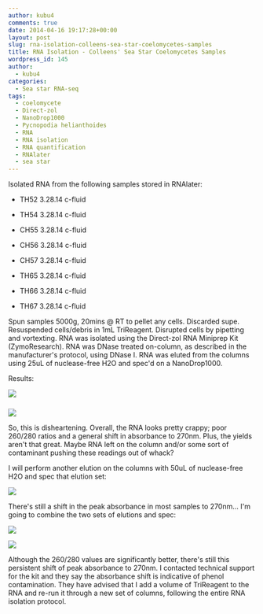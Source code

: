 ```yaml
---
author: kubu4
comments: true
date: 2014-04-16 19:17:28+00:00
layout: post
slug: rna-isolation-colleens-sea-star-coelomycetes-samples
title: RNA Isolation - Colleens' Sea Star Coelomycetes Samples
wordpress_id: 145
author:
  - kubu4
categories:
  - Sea star RNA-seq
tags:
  - coelomycete
  - Direct-zol
  - NanoDrop1000
  - Pycnopodia helianthoides
  - RNA
  - RNA isolation
  - RNA quantification
  - RNAlater
  - sea star
---
```


Isolated RNA from the following samples stored in RNAlater:




    
  * TH52 3.28.14 c-fluid

    
  * TH54 3.28.14 c-fluid

    
  * CH55 3.28.14 c-fluid

    
  * CH56 3.28.14 c-fluid

    
  * CH57 3.28.14 c-fluid

    
  * TH65 3.28.14 c-fluid

    
  * TH66 3.28.14 c-fluid

    
  * TH67 3.28.14 c-fluid



Spun samples 5000g, 20mins @ RT to pellet any cells. Discarded supe. Resuspended cells/debris in 1mL TriReagent. Disrupted cells by pipetting and vortexting. RNA was isolated using the Direct-zol RNA Miniprep Kit (ZymoResearch). RNA was DNase treated on-column, as described in the manufacturer's protocol, using DNase I. RNA was eluted from the columns using 25uL of nuclease-free H2O and spec'd on a NanoDrop1000.

Results:

![](http://eagle.fish.washington.edu/Arabidopsis/20140416%20-%20Sea%20star%20RNA%20DNased%20plots.JPG)



### 



![](http://eagle.fish.washington.edu/Arabidopsis/20140416%20-%20Sea%20star%20RNA%20DNased%20ODs.JPG)

So, this is disheartening. Overall, the RNA looks pretty crappy; poor 260/280 ratios and a general shift in absorbance to 270nm. Plus, the yields aren't that great. Maybe RNA left on the column and/or some sort of contaminant pushing these readings out of whack?

I will perform another elution on the columns with 50uL of nuclease-free H2O and spec that elution set:

![](http://eagle.fish.washington.edu/Arabidopsis/20140416%20-%20Sea%20star%20RNA%20DNased%20plots-02.JPG)

There's still a shift in the peak absorbance in most samples to 270nm... I'm going to combine the two sets of elutions and spec:

![](http://eagle.fish.washington.edu/Arabidopsis/20140416%20-%20Sea%20star%20RNA%20DNased%20plots-03.JPG)

![](http://eagle.fish.washington.edu/Arabidopsis/20140416%20-%20Sea%20star%20RNA%20DNased%20ODs-02.JPG)

Although the 260/280 values are significantly better, there's still this persistent shift of peak absorbance to 270nm. I contacted technical support for the kit and they say the absorbance shift is indicative of phenol contamination. They have advised that I add a volume of TriReagent to the RNA and re-run it through a new set of columns, following the entire RNA isolation protocol.
